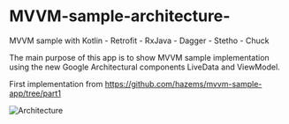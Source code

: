 # MVVM-sample-architecture-
MVVM sample with Kotlin - Retrofit - RxJava - Dagger - Stetho - Chuck

The main purpose of this app is to show MVVM sample implementation using the new Google Architectural
components LiveData and ViewModel.

First implementation from https://github.com/hazems/mvvm-sample-app/tree/part1


 ![Architecture](images/google)